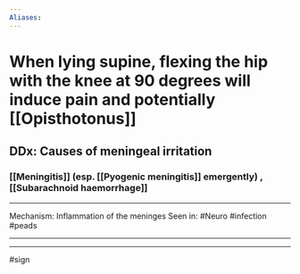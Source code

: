```yaml
---
Aliases:
---
```

# When lying supine, flexing the hip with the knee at 90 degrees will induce pain and potentially [[Opisthotonus]]
## DDx: Causes of meningeal irritation
### [[Meningitis]] (esp. [[Pyogenic meningitis]] emergently) , [[Subarachnoid haemorrhage]]

---
Mechanism: Inflammation of the meninges 
Seen in: #Neuro #infection #peads 

---


---
#sign 